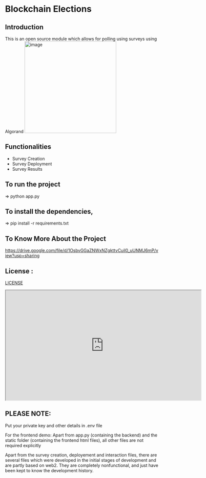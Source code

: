 # Blockchain Elections

## Introduction
This is an open source module which allows for polling using surveys using Algorand
<img src="https://github.com/user-attachments/assets/6173708e-750f-47ff-94d9-15c0000130d3" alt="image" width="300"/>

## Functionalities
* Survey Creation
* Survey Deployment
* Survey Results

## To run the project
=> python app.py

## To install the dependencies,
=> pip install -r requirements.txt

## To Know More About the Project
https://drive.google.com/file/d/1OsbvGGaZNWxNZgkttvCuil0_uUNMJ6mP/view?usp=sharing

## License :
[LICENSE](./LICENSE)

<iframe width="640" height="360" src="https://youtu.be/wzr7Rxd0yG0" frameborder="10" allowfullscreen></iframe>


## PLEASE NOTE:
Put your private key and other details in .env file

For the frontend demo:
Apart from app.py (containing the backend) and the static folder (containing the frontend html files), all other files are not required explicitly

Apart from the survey creation, deployement and interaction files, there are several files which were developed in the initial stages of development and are partly based on web2. They are completely nonfunctional, and just have been kept to know the development history.
